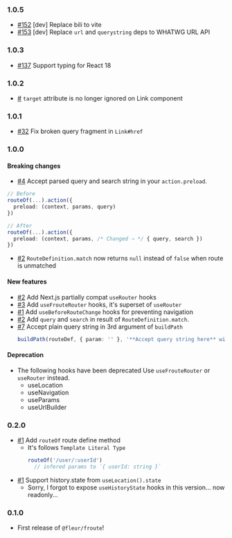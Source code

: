 ### 1.0.5

- [#152](https://github.com/fleur-js/froute/pull/152) [dev] Replace bili to vite
- [#153](https://github.com/fleur-js/froute/pull/153) [dev] Replace `url` and `querystring` deps to WHATWG URL API

### 1.0.3

- [#137](https://github.com/fleur-js/froute/pull/137) Support typing for React 18

### 1.0.2

- [#](https://github.com/fleur-js/froute/pull/) `target` attribute is no longer ignored on Link component

### 1.0.1

- [#32](https://github.com/fleur-js/froute/pull/32) Fix broken query fragment in `Link#href`

### 1.0.0

#### Breaking changes
-  [#4](https://github.com/fleur-js/froute/pull/4) Accept parsed query and search string in your `action.preload`.
  ```ts
  // Before
  routeOf(...).action({
    preload: (context, params, query)
  })

  // After
  routeOf(...).action({
    preload: (context, params, /* Changed ⇢ */ { query, search })
  })
  ```
-  [#2](https://github.com/fleur-js/froute/pull/2) `RouteDefinition.match` now returns `null` instead of `false` when route is unmatched

#### New features

- [#2](https://github.com/fleur-js/froute/pull/2) Add Next.js partially compat `useRouter` hooks
- [#3](https://github.com/fleur-js/froute/pull/3) Add `useFrouteRouter` hooks, it's superset of `useRouter`
- [#1](https://github.com/fleur-js/froute/pull/1) Add `useBeforeRouteChange` hooks for preventing navigation
- [#2](https://github.com/fleur-js/froute/pull/2) Add `query` and `search` in result of `RouteDefinition.match`.
- [#7](https://github.com/fleur-js/froute/pull/7) Accept plain query string in 3rd argument of `buildPath`
  ```ts
  buildPath(routeDef, { param: '' }, '**Accept query string here** without `?` prefix')
  ```


#### Deprecation

- The following hooks have been deprecated
  Use `useFrouteRouter` or `useRouter` instead.
  - useLocation
  - useNavigation
  - useParams
  - useUrlBuilder

### 0.2.0

- [#1](https://github.com/fleur-js/froute/pull/1) Add `routeOf` route define method
  - It's follows `Template Literal Type`
    ```ts
    routeOf('/user/:userId')
      // infered params to `{ userId: string }`
    ```
- [#1](https://github.com/fleur-js/froute/pull/1) Support history.state from `useLocation().state`
  - Sorry, I forgot to expose `useHistoryState` hooks in this version... now readonly...

### 0.1.0

- First release of `@fleur/froute`!
